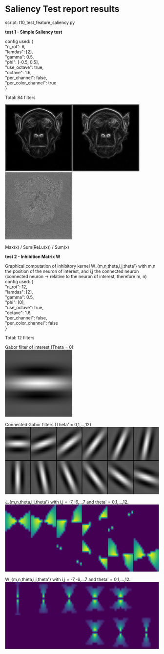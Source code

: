 # Saliency Test report results

script: t10_test_feature_saliency.py


**test 1 - Simple Saliency test**

config used: {  
  "n_rot": 6,  
  "lamdas": [2],  
  "gamma": 0.5,  
  "phi": [-0.5, 0.5],  
  "use_octave": true,  
  "octave": 1.6,  
  "per_channel": false,  
  "per_color_channel": true  
}  

Total: 84 filters

<img src='../../img/saliency_max.jpeg' height="220"><img src='../../img/saliency_reLu_sum.jpeg' height="220"><img src='../../img/saliency_sum.jpeg' height="220">

Max(x) / Sum(ReLu(x)) / Sum(x)

**test 2 - Inhibition Matrix W**

Graphical computation of inhibitory kernel W_{m,n,theta,i,j,theta'} with m,n the position of the neuron of interest, and i,j the connected neuron (connected neuron -> relative to the neuron of interest, therefore m, n)
config used: {  
  "n_rot": 12,  
  "lamdas": [2],  
  "gamma": 0.5,  
  "phi": [0],  
  "use_octave": true,  
  "octave": 1.6,  
  "per_channel": false,  
  "per_color_channel": false  
}  

Total: 12 filters

Gabor filter of interest (Theta = 0):  
<img src='../../img/gabor_filter_hori.jpeg' height="220">

Connected Gabor filters (Theta' = 0,1,...,12)  
<img src='../../img/gabor_filters_saliency.jpeg' height="220">

J_{m,n,theta,i,j,theta'} with i,j = -7,-6,...7 and theta' = 0,1,...,12. 
<img src='../../img/J_exitatory_filter.jpeg' height="220">

W_{m,n,theta,i,j,theta'} with i,j = -7,-6,...7 and theta' = 0,1,...,12. 
<img src='../../img/W_inibition_filter.jpeg' height="220">
